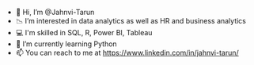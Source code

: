 - 👋 Hi, I’m @Jahnvi-Tarun
-  :chart_with_downwards_trend: I’m interested in data analytics as well as HR and business analytics
- :computer: I'm skilled in SQL, R, Power BI, Tableau
- 🌱 I’m currently learning Python
- 📫 You can reach to me at https://www.linkedin.com/in/jahnvi-tarun/

<!---
Jahnvi-Tarun/Jahnvi-Tarun is a ✨ special ✨ repository because its `README.md` (this file) appears on your GitHub profile.
You can click the Preview link to take a look at your changes.
--->

